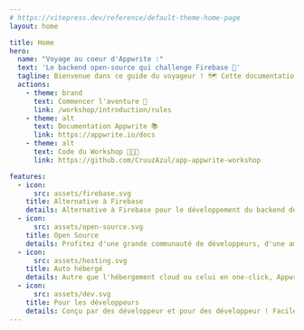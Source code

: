```yaml
---
# https://vitepress.dev/reference/default-theme-home-page
layout: home

title: Home
hero:
  name: "Voyage au coeur d'Appwrite :"
  text: 'Le backend open-source qui challenge Firebase 🧳'
  tagline: Bienvenue dans ce guide du voyageur ! 🗺️ Cette documentation vous guidera à travers chaque destination au coeur d'Appwrite ! Consultez les informations détaillées, les astuces et les solutions pour chaque module afin de découvrir les fondamentaux qui font d'Appwrite un outil indispensable pour tout les développeurs ! Embarquez avec nous pour cette expérience 🛫
  actions:
    - theme: brand
      text: Commencer l'aventure 🚢
      link: /workshop/introduction/rules
    - theme: alt
      text: Documentation Appwrite 📚
      link: https://appwrite.io/docs
    - theme: alt
      text: Code du Workshop 👨🏼‍💻
      link: https://github.com/CruuzAzul/app-appwrite-workshop

features:
  - icon:
      src: assets/firebase.svg
    title: Alternative à Firebase
    details: Alternative à Firebase pour le développement du backend de votre applications web et mobiles.
  - icon:
      src: assets/open-source.svg
    title: Open Source
    details: Profitez d'une grande communauté de développeurs, d'une amélioration continue et d'une documentation complète.
  - icon:
      src: assets/hosting.svg
    title: Auto hébergé
    details: Autre que l'hébergement cloud ou celui en one-click, Appwrite peut être installé sur votre propre serveur.
  - icon:
      src: assets/dev.svg
    title: Pour les développeurs
    details: Conçu par des développeur et pour des développeur ! Facile à utiliser et à intégrer dans vos applications.
---
```


